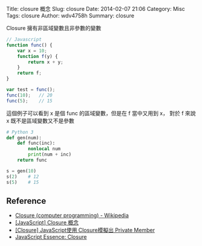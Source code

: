 Title: closure 概念
Slug: closure
Date: 2014-02-07 21:06
Category: Misc
Tags: closure
Author: wdv4758h
Summary: closure

Closure 擁有非區域變數且非參數的變數

```javascript
// Javascript
function func() {
    var x = 10;
    function f(y) {
        return x + y;
    }
    return f;
}

var test = func();
func(10);   // 20
func(5);    // 15
```

這個例子可以看到 x 是個 func 的區域變數，但是在 f 當中又用到 x，
對於 f 來說 x 既不是區域變數又不是參數

```python
# Python 3
def gen(num):
    def func(inc):
        nonlocal num
        print(num + inc)
    return func

s = gen(10)
s(2)    # 12
s(5)    # 15
```

## Reference

- [Closure (computer programming) - Wikipedia](https://en.wikipedia.org/wiki/Closure_(computer_programming))
- [[JavaScript] Closure 概念](http://www.kvzhuang.net/posts/109906-javascript-closure)
- [[Closure] JavaScript使用 Closure模擬出 Private Member](http://www.kvzhuang.net/posts/109890-closure-javascript-closure-private)
- [JavaScript Essence: Closure](http://openhome.cc/Gossip/JavaScript/Closure.html)
